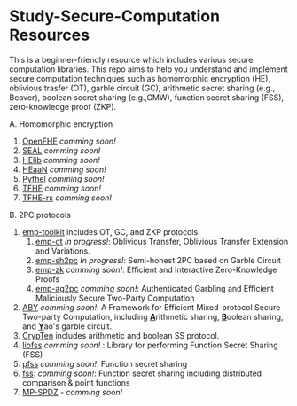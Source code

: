 # Study-Secure-Computation Resources
This is a beginner-friendly resource which includes various secure computation libraries. This repo aims to help you understand and implement secure computation techniques such as homomorphic encryption (HE), oblivious trasfer (OT), garble circuit (GC), arithmetic secret sharing (e.g., Beaver), boolean secret sharing (e.g.,GMW), function secret sharing (FSS), zero-knowledge proof (ZKP).

A. Homomorphic encryption
1. [OpenFHE](https://github.com/openfheorg/openfhe-development) *comming soon!*
2. [SEAL](https://github.com/microsoft/SEAL) *comming soon!*
3. [HElib](https://github.com/homenc/HElib) *comming soon!*
4. [HEaaN](https://github.com/snucrypto/HEAAN) *comming soon!*
3. [Pyfhel](https://github.com/ibarrond/Pyfhel) *comming soon!*
4. [TFHE](https://github.com/tfhe/tfhe) *comming soon!*
5. [TFHE-rs](https://github.com/zama-ai/tfhe-rs) *comming soon!*

B. 2PC protocols
1. [emp-toolkit](https://github.com/emp-toolkit) includes OT, GC, and ZKP protocols. 
    1. [emp-ot](https://github.com/emp-toolkit/emp-ot) *In progress!*:  Oblivious Transfer, Oblivious Transfer Extension and Variations.
    2. [emp-sh2pc](https://github.com/emp-toolkit/emp-sh2pc) *In progress!*: Semi-honest 2PC based on Garble Circuit
    3. [emp-zk](https://github.com/emp-toolkit/emp-zk) *comming soon!*:  Efficient and Interactive Zero-Knowledge Proofs 
    4. [emp-ag2pc](https://github.com/emp-toolkit/emp-ag2pc) *comming soon!*: Authenticated Garbling and Efficient Maliciously Secure Two-Party Computation
2. [ABY](https://github.com/encryptogroup/ABY) *comming soon!*: A Framework for Efficient Mixed-protocol Secure Two-party Computation, including <b><u>A</u></b>rithmetic sharing, <b><u>B</u></b>oolean sharing, and <b><u>Y</u></b>ao's garble circuit. 
3. [CrypTen](https://github.com/facebookresearch/CrypTen) includes arithmetic and boolean SS protocol.
4. [libfss](https://github.com/frankw2/libfss/tree/master) *comming soon!* : Library for performing Function Secret Sharing (FSS) 
5. [pfss](https://github.com/stealthsoftwareinc/pfss) *comming soon!*:  Function secret sharing 
6. [fss](https://github.com/myl7/fss): *comming soon!*:   Function secret sharing including distributed comparison & point functions 
7. [MP-SPDZ](https://github.com/data61/MP-SPDZ) - *comming soon!*